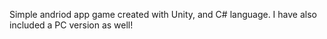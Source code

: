  Simple andriod app game created with Unity, and C# language. I have also included a PC version as well!
